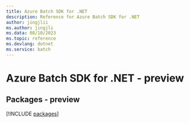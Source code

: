 ```yaml
---
title: Azure Batch SDK for .NET
description: Reference for Azure Batch SDK for .NET
author: jingjlii
ms.author: jingjli
ms.data: 08/10/2023
ms.topic: reference
ms.devlang: dotnet
ms.service: batch
---
```

# Azure Batch SDK for .NET - preview
## Packages - preview
[!INCLUDE [packages](batch-index.md)]